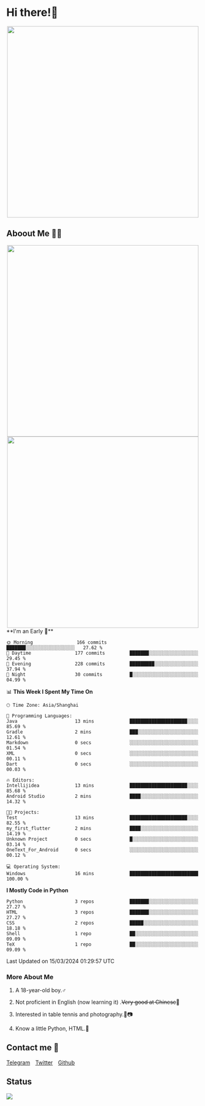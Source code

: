 # Hi there!🎉

<div align=center><img src="https://count.getloli.com/get/@Cicada000?theme=moebooru" width=500px></div>

## Aboout Me 👀💦

<div align=center>
<img src="https://github-readme-stats.vercel.app/api?username=Cicada000&show_icons=true&theme=tokyonight" width=500px>
<br>
<img src="https://github-readme-stats.vercel.app/api/top-langs/?username=Cicada000&show_icons=true&theme=tokyonight&layout=compact" width=500px>
</div>
<!--START_SECTION:waka-->
**I'm an Early 🐤** 

```text
🌞 Morning                166 commits         ███████░░░░░░░░░░░░░░░░░░   27.62 % 
🌆 Daytime                177 commits         ███████░░░░░░░░░░░░░░░░░░   29.45 % 
🌃 Evening                228 commits         █████████░░░░░░░░░░░░░░░░   37.94 % 
🌙 Night                  30 commits          █░░░░░░░░░░░░░░░░░░░░░░░░   04.99 % 
```


📊 **This Week I Spent My Time On** 

```text
🕑︎ Time Zone: Asia/Shanghai

💬 Programming Languages: 
Java                     13 mins             █████████████████████░░░░   85.69 % 
Gradle                   2 mins              ███░░░░░░░░░░░░░░░░░░░░░░   12.61 % 
Markdown                 0 secs              ░░░░░░░░░░░░░░░░░░░░░░░░░   01.54 % 
XML                      0 secs              ░░░░░░░░░░░░░░░░░░░░░░░░░   00.11 % 
Dart                     0 secs              ░░░░░░░░░░░░░░░░░░░░░░░░░   00.03 % 

🔥 Editors: 
Intellijidea             13 mins             █████████████████████░░░░   85.68 % 
Android Studio           2 mins              ████░░░░░░░░░░░░░░░░░░░░░   14.32 % 

🐱‍💻 Projects: 
Test                     13 mins             █████████████████████░░░░   82.55 % 
my_first_flutter         2 mins              ████░░░░░░░░░░░░░░░░░░░░░   14.19 % 
Unknown Project          0 secs              █░░░░░░░░░░░░░░░░░░░░░░░░   03.14 % 
OneText_For_Android      0 secs              ░░░░░░░░░░░░░░░░░░░░░░░░░   00.12 % 

💻 Operating System: 
Windows                  16 mins             █████████████████████████   100.00 % 
```

**I Mostly Code in Python** 

```text
Python                   3 repos             ███████░░░░░░░░░░░░░░░░░░   27.27 % 
HTML                     3 repos             ███████░░░░░░░░░░░░░░░░░░   27.27 % 
CSS                      2 repos             █████░░░░░░░░░░░░░░░░░░░░   18.18 % 
Shell                    1 repo              ██░░░░░░░░░░░░░░░░░░░░░░░   09.09 % 
TeX                      1 repo              ██░░░░░░░░░░░░░░░░░░░░░░░   09.09 % 
```




 Last Updated on 15/03/2024 01:29:57 UTC
<!--END_SECTION:waka-->

### More About Me

1. A 18-year-old boy.♂

2. Not proficient in English (now learning it) .~~Very good at Chinese~~🤣

3. Interested in table tennis and photography.🏓📷

4. Know a little Python, HTML.🐍


## Contact me 💬

[Telegram](https://t.me/CicadaLYW)&emsp;[Twitter](https://twitter.com/Cicada0001)&emsp;[Github](https://github.com/Cicada000)

## Status
<img src="https://weather-icon.journeyad.repl.co/@hangzhou?v=1" align="left">







